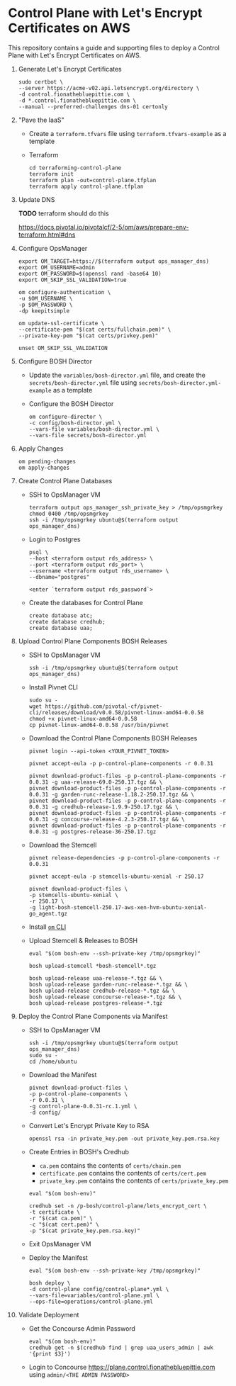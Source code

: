 #   Control Plane with Let's Encrypt Certificates on AWS

This repository contains a guide and supporting files to deploy a Control Plane with Let's Encrypt Certificates on AWS.

1.  Generate Let's Encrypt Certificates

    ```
    sudo certbot \
    --server https://acme-v02.api.letsencrypt.org/directory \
    -d control.fionathebluepittie.com \
    -d *.control.fionathebluepittie.com \
    --manual --preferred-challenges dns-01 certonly
    ```

1.  "Pave the IaaS"

    *   Create a `terraform.tfvars` file using `terraform.tfvars-example` as a template

    *   Terraform
        ```
        cd terraforming-control-plane
        terraform init
        terraform plan -out=control-plane.tfplan
        terraform apply control-plane.tfplan
        ```

1.  Update DNS

    **TODO** terraform should do this

    https://docs.pivotal.io/pivotalcf/2-5/om/aws/prepare-env-terraform.html#dns

1.  Configure OpsManager

    ```
    export OM_TARGET=https://$(terraform output ops_manager_dns)
    export OM_USERNAME=admin
    export OM_PASSWORD=$(openssl rand -base64 10)
    export OM_SKIP_SSL_VALIDATION=true

    om configure-authentication \
    -u $OM_USERNAME \
    -p $OM_PASSWORD \
    -dp keepitsimple

    om update-ssl-certificate \
    --certificate-pem "$(cat certs/fullchain.pem)" \
    --private-key-pem "$(cat certs/privkey.pem)"

    unset OM_SKIP_SSL_VALIDATION
    ```

1.  Configure BOSH Director

    *   Update the `variables/bosh-director.yml` file, and create the `secrets/bosh-director.yml` file using `secrets/bosh-director.yml-example` as a template

    *   Configure the BOSH Director
        ```
        om configure-director \
        -c config/bosh-director.yml \
        --vars-file variables/bosh-director.yml \
        --vars-file secrets/bosh-director.yml
        ```

1.  Apply Changes

    ```
    om pending-changes
    om apply-changes
    ```

1.  Create Control Plane Databases

    *   SSH to OpsManager VM
        ```
        terraform output ops_manager_ssh_private_key > /tmp/opsmgrkey
        chmod 0400 /tmp/opsmgrkey
        ssh -i /tmp/opsmgrkey ubuntu@$(terraform output ops_manager_dns)
        ```

    *   Login to Postgres
        ```
        psql \
        --host <terraform output rds_address> \
        --port <terraform output rds_port> \
        --username <terraform output rds_username> \
        --dbname="postgres"

        <enter `terraform output rds_password`>
        ```

    *   Create the databases for Control Plane
        ```
        create database atc;
        create database credhub;
        create database uaa;
        ```

1.  Upload Control Plane Components BOSH Releases

    *   SSH to OpsManager VM
        ```
        ssh -i /tmp/opsmgrkey ubuntu@$(terraform output ops_manager_dns)
        ```

    *   Install Pivnet CLI
        ```
        sudo su -
        wget https://github.com/pivotal-cf/pivnet-cli/releases/download/v0.0.58/pivnet-linux-amd64-0.0.58
        chmod +x pivnet-linux-amd64-0.0.58
        cp pivnet-linux-amd64-0.0.58 /usr/bin/pivnet
        ```

    *   Download the Control Plane Components BOSH Releases
        ```
        pivnet login --api-token <YOUR_PIVNET_TOKEN>

        pivnet accept-eula -p p-control-plane-components -r 0.0.31

        pivnet download-product-files -p p-control-plane-components -r 0.0.31 -g uaa-release-69.0-250.17.tgz && \
        pivnet download-product-files -p p-control-plane-components -r 0.0.31 -g garden-runc-release-1.18.2-250.17.tgz && \
        pivnet download-product-files -p p-control-plane-components -r 0.0.31 -g credhub-release-1.9.9-250.17.tgz && \
        pivnet download-product-files -p p-control-plane-components -r 0.0.31 -g concourse-release-4.2.3-250.17.tgz && \
        pivnet download-product-files -p p-control-plane-components -r 0.0.31 -g postgres-release-36-250.17.tgz
        ```

    *   Download the Stemcell
        ```
        pivnet release-dependencies -p p-control-plane-components -r 0.0.31

        pivnet accept-eula -p stemcells-ubuntu-xenial -r 250.17

        pivnet download-product-files \
        -p stemcells-ubuntu-xenial \
        -r 250.17 \
        -g light-bosh-stemcell-250.17-aws-xen-hvm-ubuntu-xenial-go_agent.tgz
        ```

    *   Install [`om` CLI](https://github.com/pivotal-cf/om#installation)

    *   Upload Stemcell & Releases to BOSH

        ```
        eval "$(om bosh-env --ssh-private-key /tmp/opsmgrkey)"

        bosh upload-stemcell *bosh-stemcell*.tgz

        bosh upload-release uaa-release-*.tgz && \
        bosh upload-release garden-runc-release-*.tgz && \
        bosh upload-release credhub-release-*.tgz && \
        bosh upload-release concourse-release-*.tgz && \
        bosh upload-release postgres-release-*.tgz
        ```

1.  Deploy the Control Plane Components via Manifest

    *   SSH to OpsManager VM
        ```
        ssh -i /tmp/opsmgrkey ubuntu@$(terraform output ops_manager_dns)
        sudo su -
        cd /home/ubuntu
        ```

    *   Download the Manifest
        ```
        pivnet download-product-files \
        -p p-control-plane-components \
        -r 0.0.31 \
        -g control-plane-0.0.31-rc.1.yml \
        -d config/
        ```

    *   Convert Let's Encrypt Private Key to RSA
        ```
        openssl rsa -in private_key.pem -out private_key.pem.rsa.key
        ```

    *   Create Entries in BOSH's Credhub

        * `ca.pem` contains the contents of `certs/chain.pem`
        * `certificate.pem` contains the contents of `certs/cert.pem`
        * `private_key.pem` contains the contents of `certs/private_key.pem`
        ```
        eval "$(om bosh-env)"

        credhub set -n /p-bosh/control-plane/lets_encrypt_cert \
        -t certificate \
        -r "$(cat ca.pem)" \
        -c "$(cat cert.pem)" \
        -p "$(cat private_key.pem.rsa.key)"
        ```

    *   Exit OpsManager VM

    *   Deploy the Manifest
        ```
        eval "$(om bosh-env --ssh-private-key /tmp/opsmgrkey)"

        bosh deploy \
        -d control-plane config/control-plane*.yml \
        --vars-file=variables/control-plane.yml \
        --ops-file=operations/control-plane.yml
        ```

1.  Validate Deployment

    *   Get the Concourse Admin Password
        ```
        eval "$(om bosh-env)"
        credhub get -n $(credhub find | grep uaa_users_admin | awk '{print $3}')
        ```

    *   Login to Concourse https://plane.control.fionathebluepittie.com using `admin/<THE ADMIN PASSWORD>`
